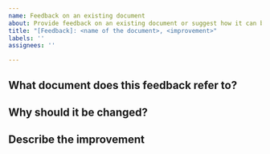 ```yaml
---
name: Feedback on an existing document
about: Provide feedback on an existing document or suggest how it can be improved.
title: "[Feedback]: <name of the document>, <improvement>"
labels: ''
assignees: ''

---
```


## What document does this feedback refer to?

<!-- paste a URL of the standards document from https://github.com/machalliance/standards/tree/main/reference you would like to improve -->

## Why should it be changed?

<!-- In simple words explain why this document needs to be improved and what is the value coming out of this improvement -->

## Describe the improvement

<!-- it can be a high-level explanation or a detailed one -->
